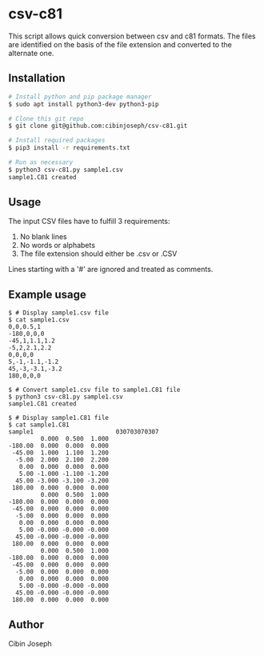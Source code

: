 # csv-c81
This script allows quick conversion between csv and c81 formats. The files are identified on the basis of the file extension 
and converted to the alternate one.


## Installation
```bash
# Install python and pip package manager
$ sudo apt install python3-dev python3-pip

# Clone this git repo
$ git clone git@github.com:cibinjoseph/csv-c81.git

# Install required packages
$ pip3 install -r requirements.txt

# Run as necessary
$ python3 csv-c81.py sample1.csv
sample1.C81 created
```

## Usage
The input CSV files have to fulfill 3 requirements:
1. No blank lines
2. No words or alphabets
3. The file extension should either be .csv or .CSV

Lines starting with a '#' are ignored and treated as comments.

## Example usage
```
$ # Display sample1.csv file
$ cat sample1.csv
0,0,0.5,1
-180,0,0,0
-45,1,1.1,1.2
-5,2,2.1,2.2
0,0,0,0
5,-1,-1.1,-1.2
45,-3,-3.1,-3.2
180,0,0,0

$ # Convert sample1.csv file to sample1.C81 file
$ python3 csv-c81.py sample1.csv
sample1.C81 created

$ # Display sample1.C81 file
$ cat sample1.C81
sample1                       030703070307
         0.000  0.500  1.000
-180.00  0.000  0.000  0.000
 -45.00  1.000  1.100  1.200
  -5.00  2.000  2.100  2.200
   0.00  0.000  0.000  0.000
   5.00 -1.000 -1.100 -1.200
  45.00 -3.000 -3.100 -3.200
 180.00  0.000  0.000  0.000
         0.000  0.500  1.000
-180.00  0.000  0.000  0.000
 -45.00  0.000  0.000  0.000
  -5.00  0.000  0.000  0.000
   0.00  0.000  0.000  0.000
   5.00 -0.000 -0.000 -0.000
  45.00 -0.000 -0.000 -0.000
 180.00  0.000  0.000  0.000
         0.000  0.500  1.000
-180.00  0.000  0.000  0.000
 -45.00  0.000  0.000  0.000
  -5.00  0.000  0.000  0.000
   0.00  0.000  0.000  0.000
   5.00 -0.000 -0.000 -0.000
  45.00 -0.000 -0.000 -0.000
 180.00  0.000  0.000  0.000
```

## Author
Cibin Joseph
